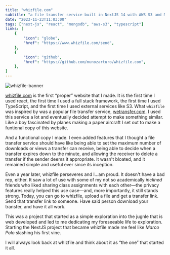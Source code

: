 ```yaml
---
title: "whizfile.com"
subtitle: "a file transfer service built in NextJS 14 with AWS S3 and MongoDB."
date: "2023-11-23T11:03:00"
tags: ["next-js", "react", "mongodb", "aws-s3", "typescript"]
links: [
    {
        "icon": "globe",
        "href": "https://www.whizfile.com/send",
    },
    {
        "icon": "github",
        "href": "https://github.com/munozarturo/whizfile.com",
    },
]
---
```


![whizfile-banner](/assets/whizfile/banner.png)

[whizfile.com](https://www.whizfile.com) is the first &ldquo;proper&rdquo; website that I made. It is the first time I used react, the first time I used a full stack framework, the first time I used TypeScript, and the first time I used external services like S3. What `whizfile` was inspired by was a popular file transfer service, [wetransfer.com](https://wetransfer.com/). I used this service a lot and eventually decided attempt to make something similar. Like a boy fascinated by planes making a paper aircraft I set out to make a funtional copy of this website.

And a functional copy I made. I even added features that I thought a file transfer service should have like being able to set the maximum number of downloads or views a transfer can receive, being able to decide when a transfer expires down to the minute, and allowing the receiver to delete a transfer if the sender deems it appropriate. It wasn't bloated, and it remained simple and useful ever since its inception.

Even a year later, whizfile perseveres and I...am proud. It doesn't have a bad rep, either. It saw a lot of use with some of my not so academically *inclined* friends who liked sharing class assignments with each other&mdash;the privacy features really helped this use case&mdash;and, more importantly, it still stands strong. Today, you can go to whizfile, upload a file and get a transfer link. Send that transfer link to someone. Have said person download your transfer, and have it all work.

This was a project that started as a simple exploration into the jugnle that is web developed and led to me dedicating my foreseeable life to exploration. Starting the NextJS project that became whizfile made me feel like *Marco Polo* slashing his first vine.

I will always look back at whizfile and think about it as &ldquo;the one&rdquo; that started it all.
